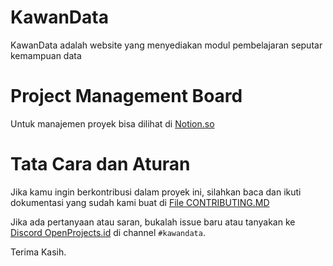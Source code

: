 # KawanData

KawanData adalah website yang menyediakan modul pembelajaran seputar kemampuan data 

# Project Management Board
Untuk manajemen proyek bisa dilihat di [Notion.so](https://www.notion.so/db1a9f05a47643e4a33871d9bf1b71ac?v=62d94ea1f8cd486f824ff3fe810598aa)

# Tata Cara dan Aturan

Jika kamu ingin berkontribusi dalam proyek ini, silahkan baca dan ikuti dokumentasi yang sudah kami buat di [File CONTRIBUTING.MD](https://github.com/OpenProjects-id/KawanData/blob/main/CONTRIBUTING.md)

Jika ada pertanyaan atau saran, bukalah issue baru atau tanyakan ke [Discord OpenProjects.id](https://discord.gg/jXzjHu9fJ7) di channel `#kawandata`.

Terima Kasih.
